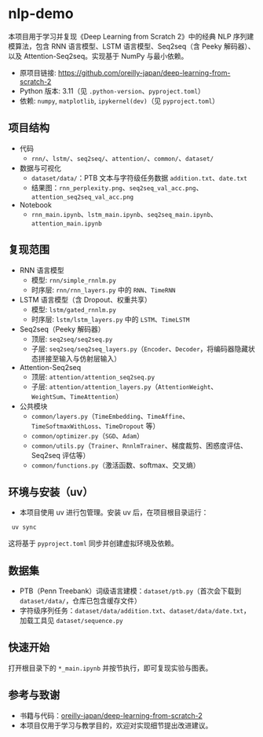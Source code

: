 # nlp-demo

 本项目用于学习并复现《Deep Learning from Scratch 2》中的经典 NLP 序列建模算法，包含 RNN 语言模型、LSTM 语言模型、Seq2seq（含 Peeky 解码器）、以及 Attention-Seq2seq。实现基于 NumPy 与最小依赖。

- 原项目链接: https://github.com/oreilly-japan/deep-learning-from-scratch-2
- Python 版本: 3.11（见 `.python-version`、`pyproject.toml`）
- 依赖: `numpy`, `matplotlib`, `ipykernel(dev)`（见 `pyproject.toml`）

## 项目结构

- 代码
  - `rnn/`、`lstm/`、`seq2seq/`、`attention/`、`common/`、`dataset/`
- 数据与可视化
  - `dataset/data/`：PTB 文本与字符级任务数据 `addition.txt`、`date.txt`
  - 结果图：`rnn_perplexity.png`、`seq2seq_val_acc.png`、`attention_seq2seq_val_acc.png`
- Notebook
  - `rnn_main.ipynb`、`lstm_main.ipynb`、`seq2seq_main.ipynb`、`attention_main.ipynb`

## 复现范围

- RNN 语言模型
  - 模型: `rnn/simple_rnnlm.py`
  - 时序层: `rnn/rnn_layers.py` 中的 `RNN`、`TimeRNN`
- LSTM 语言模型（含 Dropout、权重共享）
  - 模型: `lstm/gated_rnnlm.py`
  - 时序层: `lstm/lstm_layers.py` 中的 `LSTM`、`TimeLSTM`
- Seq2seq（Peeky 解码器）
  - 顶层: `seq2seq/seq2seq.py`
  - 子层: `seq2seq/seq2seq_layers.py`（`Encoder`、`Decoder`，将编码器隐藏状态拼接至输入与仿射层输入）
- Attention-Seq2seq
  - 顶层: `attention/attention_seq2seq.py`
  - 子层: `attention/attention_layers.py`（`AttentionWeight`、`WeightSum`、`TimeAttention`）
- 公共模块
  - `common/layers.py`（`TimeEmbedding`、`TimeAffine`、`TimeSoftmaxWithLoss`、`TimeDropout` 等）
  - `common/optimizer.py`（`SGD`、`Adam`）
  - `common/utils.py`（`Trainer`、`RnnlmTrainer`、梯度裁剪、困惑度评估、Seq2seq 评估等）
  - `common/functions.py`（激活函数、softmax、交叉熵）

## 环境与安装（uv）

- 本项目使用 uv 进行包管理。安装 uv 后，在项目根目录运行：

```bash
 uv sync
```

 这将基于 `pyproject.toml` 同步并创建虚拟环境及依赖。

## 数据集

- PTB（Penn Treebank）词级语言建模：`dataset/ptb.py`（首次会下载到 `dataset/data/`，仓库已包含缓存文件）
- 字符级序列任务：`dataset/data/addition.txt`、`dataset/data/date.txt`，加载工具见 `dataset/sequence.py`

## 快速开始

 打开根目录下的 `*_main.ipynb` 并按节执行，即可复现实验与图表。

## 参考与致谢

- 书籍与代码：[oreilly-japan/deep-learning-from-scratch-2](https://github.com/oreilly-japan/deep-learning-from-scratch-2)
- 本项目仅用于学习与教学目的，欢迎对实现细节提出改进建议。
